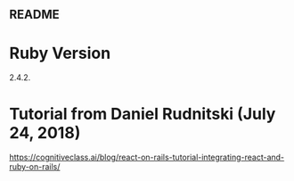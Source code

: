 ## README

# Ruby Version
2.4.2.

# Tutorial from Daniel Rudnitski (July 24, 2018) 
https://cognitiveclass.ai/blog/react-on-rails-tutorial-integrating-react-and-ruby-on-rails/